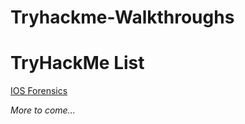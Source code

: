# Tryhackme-Walkthroughs

<script src="https://tryhackme.com/badge/581466"></script>


# TryHackMe List
[IOS Forensics](https://github.com/csduncan06/Tryhackme-Walkthroughs/blob/main/THM/IOS%20Forensics/IOS%20Forensics.md)

*More to come...* 
